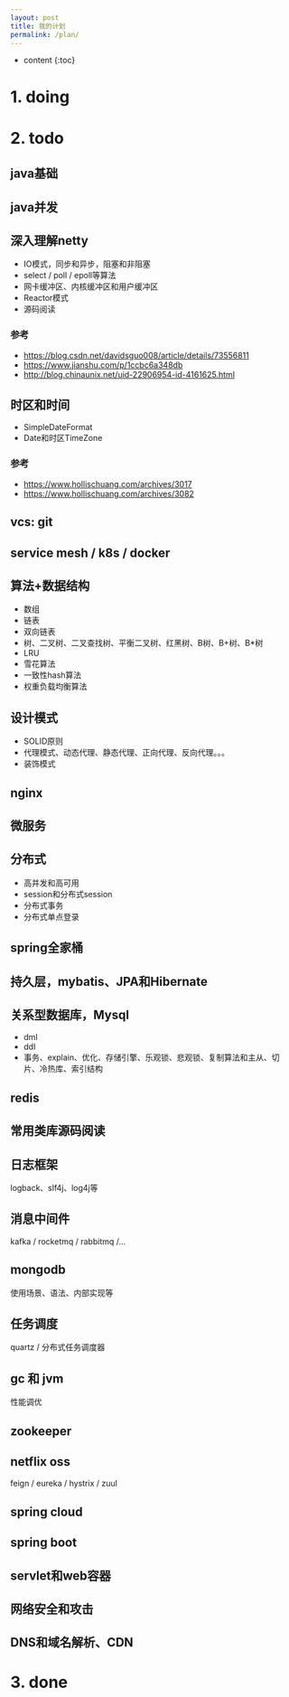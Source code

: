 ```yaml
---
layout: post
title: 我的计划
permalink: /plan/
---
```


* content
{:toc}

# 1. doing

# 2. todo

## java基础

## java并发

## 深入理解netty

+ IO模式，同步和异步，阻塞和非阻塞
+ select / poll / epoll等算法
+ 网卡缓冲区、内核缓冲区和用户缓冲区
+ Reactor模式
+ 源码阅读

### 参考

+ https://blog.csdn.net/davidsguo008/article/details/73556811
+ https://www.jianshu.com/p/1ccbc6a348db
+ http://blog.chinaunix.net/uid-22906954-id-4161625.html

## 时区和时间

+ SimpleDateFormat
+ Date和时区TimeZone

### 参考

+ https://www.hollischuang.com/archives/3017
+ https://www.hollischuang.com/archives/3082

## vcs: git

## service mesh / k8s / docker

## 算法+数据结构

+ 数组
+ 链表
+ 双向链表
+ 树、二叉树、二叉查找树、平衡二叉树、红黑树、B树、B+树、B*树
+ LRU
+ 雪花算法
+ 一致性hash算法
+ 权重负载均衡算法

## 设计模式

+ SOLID原则
+ 代理模式、动态代理、静态代理、正向代理、反向代理。。。
+ 装饰模式

## nginx

## 微服务

## 分布式

+ 高并发和高可用
+ session和分布式session
+ 分布式事务
+ 分布式单点登录

## spring全家桶

## 持久层，mybatis、JPA和Hibernate

## 关系型数据库，Mysql

+ dml
+ ddl
+ 事务、explain、优化、存储引擎、乐观锁、悲观锁、复制算法和主从、切片、冷热库、索引结构

## redis

## 常用类库源码阅读

## 日志框架

logback、slf4j、log4j等

## 消息中间件

kafka / rocketmq / rabbitmq /...

## mongodb

使用场景、语法、内部实现等

## 任务调度

quartz / 分布式任务调度器

## gc 和 jvm

性能调优

## zookeeper

## netflix oss

feign / eureka / hystrix / zuul

## spring cloud

## spring boot

## servlet和web容器

## 网络安全和攻击

## DNS和域名解析、CDN

# 3. done

